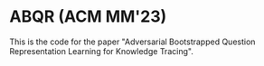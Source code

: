 # ABQR (ACM MM'23)
This is the code for the paper "Adversarial Bootstrapped Question Representation Learning for Knowledge Tracing".
